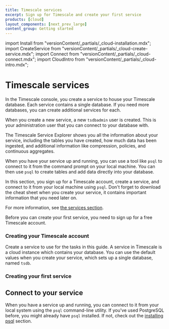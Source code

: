 ```yaml
---
title: Timescale services
excerpt: Sign up for Timescale and create your first service
products: [cloud]
layout_components: [next_prev_large]
content_group: Getting started
---
```


import Install from "versionContent/_partials/_cloud-installation.mdx";
import CreateService from "versionContent/_partials/_cloud-create-service.mdx";
import Connect from "versionContent/_partials/_cloud-connect.mdx";
import CloudIntro from "versionContent/_partials/_cloud-intro.mdx";

# Timescale services

<CloudIntro />

In the Timescale console, you create a service to house your Timescale
database. Each service contains a single database. If you need more
databases, you can create additional services for each.

When you create a new service, a new `tsdbadmin` user is created. This is your
administration user that you can connect to your database with.

The Timescale Service Explorer shows you all the information about your service,
including the tables you have created, how much data has been ingested, and
additional information like compression, policies, and continuous aggregates.

When you have your service up and running, you can use a tool like `psql` to
connect to it from the command prompt on your local machine. You can then use
`psql` to create tables and add data directly into your database.

In this section, you sign up for a Timescale account, create a service, and
connect to it from your local machine using `psql`. Don't forget to download the
cheat sheet when you create your service, it contains important information that
you need later on.

For more information, see
[the services section][services-how-to].

<Collapsible heading="Create your Timescale account" defaultExpanded={false}>

Before you can create your first service, you need to sign up for a free
Timescale account.

### Creating your Timescale account

<Install />

</Collapsible>

<Collapsible heading="Create your first service" defaultExpanded={false}>

Create a service to use for the tasks in this guide. A service in Timescale is a
cloud instance which contains your database. You can use the default values when
you create your service, which sets up a single database, named `tsdb`.

### Creating your first service

<CreateService demoData={false} />

</Collapsible>

## Connect to your service

When you have a service up and running, you can connect to it from your local
system using the `psql` command-line utility. If you've used PostgreSQL before,
you might already have `psql` installed. If not, check out the
[installing psql][install-psql] section.

<Collapsible heading="Connecting to your service" headingLevel={3}>

<Connect />

</Collapsible>

[services-how-to]: /use-timescale/:currentVersion:/services/
[install-psql]: /use-timescale/:currentVersion:/integrations/query-admin/psql/
